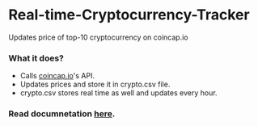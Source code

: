 # Real-time-Cryptocurrency-Tracker
Updates price of top-10 cryptocurrency on coincap.io

### What it does?
- Calls [coincap.io](https://coincap.io/)'s API.
- Updates prices and store it in crypto.csv file.
- crypto.csv stores real time as well and updates every hour.

### Read documnetation [here](https://docs.coincap.io/).

